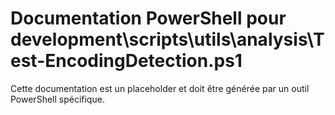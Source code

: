 # Documentation PowerShell pour development\scripts\utils\analysis\Test-EncodingDetection.ps1

Cette documentation est un placeholder et doit être générée par un outil PowerShell spécifique.
